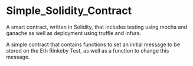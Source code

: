 # Simple_Solidity_Contract

A smart contract, written in Solidity, that includes testing using mocha and ganache as well as deployment using truffle and infura.

A simple contract that contains functions to set an initial message to be stored on the Eth Rinkeby Test, as well as a function to change this message.
